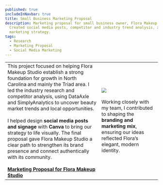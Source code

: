 ```yaml
---
published: true
includeInNavbar: true
title: Small Business Marketing Proposal
description: Marketing proposal for small business owner, Flora Makeup Studio.
  Created social media posts, competitor and industry trend analysis, and
  marketing strategy.
tags:
  - Research
  - Marketing Proposal
  - Social Media Marketing
---
```

|     |     |
| --- | --- |
| This project focused on helping Flora Makeup Studio establish a strong foundation for growth in North Carolina and mainly the Triad area. I led the industry research and competitor analysis, using DataAxle and SimplyAnalytics to uncover beauty market trends and local opportunities.<br><br>I helped design **social media posts and signage** with **Canva** to bring our strategy to life visually. The final proposal gave Flora Makeup Studio a clear path to strengthen its brand presence and connect authentically with its community.<br><br>[**Marketing Proposal for Flora Makeup Studio**](https://docs.google.com/document/d/1dmbiYMQVluQRZS8w6X6UEyMsabdc7jQXlmYQncFepis/edit?usp=sharing) | ![](/media/Screenshot%202025-10-14%20112310.png)<br><br>Working closely with my team, I contributed to shaping the **branding and marketing mix**, ensuring our ideas reflected Flora’s elegant, modern identity. |